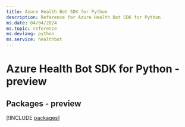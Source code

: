 ```yaml
---
title: Azure Health Bot SDK for Python
description: Reference for Azure Health Bot SDK for Python
ms.date: 04/04/2024
ms.topic: reference
ms.devlang: python
ms.service: healthbot
---
```

# Azure Health Bot SDK for Python - preview
## Packages - preview
[!INCLUDE [packages](health-bot-index.md)]